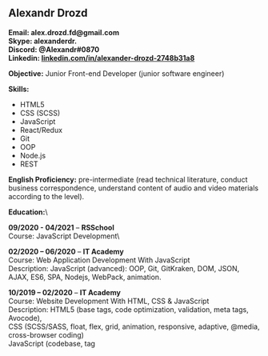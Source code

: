 ## Alexandr Drozd

__Email:  alex.drozd.fd@gmail.com__\
__Skype:  alexanderdr.__\
__Discord: @Alexandr#0870__\
__Linkedin: [linkedin.com/in/alexander-drozd-2748b31a8](linkedin.com/in/alexander-drozd-2748b31a8)__

__Objective:__ Junior Front-end Developer (junior software engineer)

__Skills:__

* HTML5
* CSS (SCSS)
* JavaScript
* React/Redux
* Git
* OOP
* Node.js
* REST

__English Proficiency:__ pre-intermediate (read technical literature, conduct business correspondence, understand content of audio and video materials according to the level).

__Education:__\

__09/2020 - 04/2021__ – __RSSchool__\
Course: JavaScript Development\

__02/2020 – 06/2020__ – __IT Academy__\
Course: Web Application Development With JavaScript\
Description: JavaScript (advanced): OOP, Git, GitKraken, DOM, JSON, AJAX, ES6, SPA, Nodejs, WebPack, animation.

__10/2019 – 02/2020__ – __IT Academy__\
Course: Website Development With HTML, CSS & JavaScript\
Description: HTML5 (base tags, code optimization, validation, meta tags, Avocode),\
CSS (SCSS/SASS, float, flex, grid, animation, responsive, adaptive, @media, cross-browser coding)\
JavaScript (codebase, tag <script>, async/defer, data type, array, function)

__2003 – 2008__ – __Belarusian State University__\
Faculty: Economics\
Description: Bachelor’s degree\
Specialization: Economist


### Work experience

__09/2020 - 04/2021__ – __RSSchool__\
__Role__: Junior Front-end Developer\

__02/2020 – 06/2020__ – __IT Academy__\
__Project name:__ to-do list app\
__Role__: Junior Front-end Developer\
__Tools & Technologies:__ ES6, MVC, SPA, Modules, AJAX, Node.js, npm\

__10/2019 – 02/2020__ – __IT Academy__\
__Project name:__ phoenixcom site.\
__Role__: Junior Front-end Developer.\
__Tools & Technologies:__ ES5, HTML5, CSS(SCSS), JavaScript, Fancybox, Swiper, Avocode\

__09/2013 – 12/2019__ – __Manager, Wholesale company__\
__Main responsibilities:__\
* general management of the company
* transactions and deals support
* interaction with suppliers in Russia, Kazakhstan, Kyrgyzstan, Iran, Ukraine

### Additional Information

__Professional interests:__
* freecodecamp.org
* stackoverflow.com
* developer.mozilla.org
* html5book.ru
* Kyle Simpson, “You don’t know JS”
* dev.by
* Rolling Scopes School

Military obligation status: liable for military service

__Reason for applying for a job:__ \
Progress in actual front-end technologies, learning new frameworks and acquisition of experience, growth in «horizontal» direction, improving my foreign language skills

__References:__

Letter of recommendation from Educational Center for Programming and High Tech (IT-Academy)